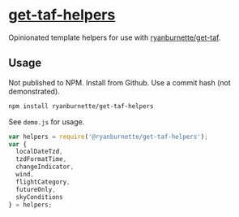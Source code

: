 # [get-taf-helpers](https://github.com/ryanburnette/get-taf-helpers)

Opinionated template helpers for use with
[ryanburnette/get-taf](https://github.com/ryanburnette/get-taf).

## Usage

Not published to NPM. Install from Github. Use a commit hash (not demonstrated).

```bash
npm install ryanburnette/get-taf-helpers
```

See `demo.js` for usage.

```js
var helpers = require('@ryanburnette/get-taf-helpers');
var {
  localDateTzd,
  tzdFormatTime,
  changeIndicator,
  wind,
  flightCategory,
  futureOnly,
  skyConditions
} = helpers;
```
